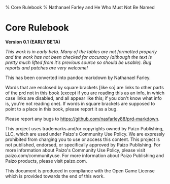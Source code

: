 % Core Rulebook
% Nathanael Farley and He Who Must Not Be Named

# Core Rulebook

**Version 0.1 (EARLY BETA)**

*This work is in early beta. Many of the tables are not formatted
properly and the work has not been checked for accuracy (although
the text is pretty much lifted from it's previous source so
should be usable). Bug reports and patches are very welcome!*

This has been converted into pandoc markdown by Nathanael Farley.

Words that are enclosed by square brackets [like so] are links to
other parts of the prd not in this book (except if you are
reading this as an info, in which case links are disabled, and
all appear like this; if you don't know what info is, you're not
reading one). If words in square brackets are supposed to point
to a place in this book, please report it as a bug.

Please report any bugs to
<https://github.com/nasfarley88/prd-markdown>.

This project uses trademarks and/or copyrights owned by Paizo
Publishing, LLC, which are used under Paizo's Community Use
Policy. We are expressly prohibited from charging you to use or
access this content. This project is not published, endorsed, or
specifically approved by Paizo Publishing. For more information
about Paizo's Community Use Policy, please visit
paizo.com/communityuse. For more information about Paizo
Publishing and Paizo products, please visit paizo.com.

This document is produced in compliance with the Open Game
License which is provided towards the end of this work.
